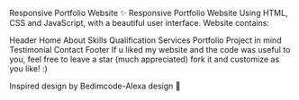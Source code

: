 Responsive Portfolio Website ✨
Responsive Portfolio Website Using HTML, CSS and JavaScript, with a beautiful user interface. Website contains:

Header
Home
About
Skills
Qualification
Services
Portfolio
Project in mind
Testimonial
Contact
Footer
If u liked my website and the code was useful to you,
feel free to leave a star (much appreciated) fork it and customize as you like! :)

Inspired design by Bedimcode-Alexa design 🙌
